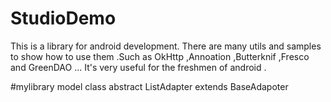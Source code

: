 # StudioDemo

  This is a library for android development. There are many utils and samples to show how to 
  use them .Such as OkHttp ,Annoation ,Butterknif ,Fresco and GreenDAO ...
   It's very useful for the freshmen of android .

#mylibrary model
  class  abstract  ListAdapter  extends BaseAdapoter 






